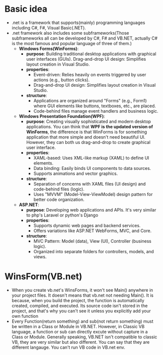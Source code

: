 # Basic idea
- .net is a framework that supports(mainly) programming languages including C#, F#, Visual Basic(.NET).  
- .net framework also includes some subframeworks(Those subframeworks all can be developed by C#, F# and VB.NET, actually C# is the most famous and popular language of three of them.) 
  - **Windows Forms(WinForms)**: 
    - **purpose**: Building traditional desktop applications with graphical user interfaces (GUIs). Drag-and-drop UI design: Simplifies layout creation in Visual Studio.
    - **properties**: 
      - Event-driven: Relies heavily on events triggered by user actions (e.g., button clicks).
      - Drag-and-drop UI design: Simplifies layout creation in Visual Studio.
    - **structure**:
      - Applications are organized around "Forms" (e.g., Form1) where GUI elements like buttons, textboxes, etc., are placed.
      - Code-behind files manage event handlers and business logic.
  - **Windows Presentation Foundation(WPF)**:
    - **purpose**: Creating visually sophisticated and modern desktop applications. You can think that **WPF is the updated version of WinForms**, the difference is that WinForms is for something application that more simple and doesn't need beautiful UI. However, they can both us drag-and-drop to create graphical user interface.
    - **properties**:
      - XAML-based: Uses XML-like markup (XAML) to define UI elements.
      - Data binding: Easily binds UI components to data sources.
      - Supports animations and vector graphics.
    - **structure**: 
      - Separation of concerns with XAML files (UI design) and code-behind files (logic).
      - Uses "MVVM" (Model-View-ViewModel) design pattern for better code organization. 
  - **ASP.NET**:
    - **purpose**: Developing web applications and APIs. It's very similar to php's Laravel or python's Django
    - **properties**: 
      - Supports dynamic web pages and backend services.
      - Offers variations like ASP.NET WebForms, MVC, and Core.
    - **structure**:
      - MVC Pattern: Model (data), View (UI), Controller (business logic).
      - Organized into separate folders for controllers, models, and views.

# WinsForm(VB.net)
- When you create vb.net's WinsForms, it won't see Main() anywhere in your project files. It doesn't means that vb.net not needing Main(). It is because, when you build the project, the function is automatically created, compiled, and executed. Its source code isn't stored in the project, and that's why you can't see it unless you explicitly add your own  function
- Every Function(return something) and sub(not return something) must be written in a Class or Module in VB.NET. However, in Classic VB language, a function or sub can directly excute without capture in a Class or Module. Generally speaking, VB.NET isn't compatible to classic VB, they are very similar but also different. You can say that they are different langauge. You can't run VB code in VB.net env.
